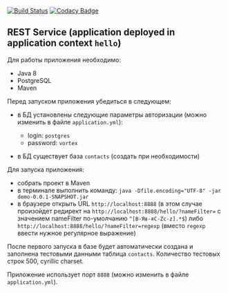 [![Build Status](https://travis-ci.org/pro100boy/demo.svg?branch=WebSocket)](https://travis-ci.org/pro100boy/demo)
[![Codacy Badge](https://api.codacy.com/project/badge/Grade/482f33da3efb42aab948aee96a7e7aa2)](https://www.codacy.com/app/gpg/demo?utm_source=github.com&amp;utm_medium=referral&amp;utm_content=pro100boy/demo&amp;utm_campaign=Badge_Grade)
## REST Service (application deployed in application context `hello`) ##
Для работы приложения необходимо:
  * Java 8
  * PostgreSQL 
  * Maven

Перед запуском приложения убедиться в следующем:
  * в БД установлены следующие параметры авторизации (можно изменить в файле `application.yml`):
     - login: `postgres`
     - password: `vortex`

  * в БД существует база `contacts` (создать при необходимости) 

Для запуска приложения:
  * собрать проект в Maven
  * в терминале выполнить команду: `java -Dfile.encoding="UTF-8" -jar demo-0.0.1-SNAPSHOT.jar`
  * в браузере открыть URL `http://localhost:8888` (в этом случае произойдет редирект на `http://localhost:8888/hello/?nameFilter=` с значением nameFilter по-умолчанию `^[В-Яв-яC-Zc-z].*$`) либо `http://localhost:8888/hello/?nameFilter=regexp` (вместо `regexp` ввести нужное регулярное выражение)

После первого запуска в базе будет автоматически создана и заполнена тестовыми данными таблица `contacts`. Количество тестовых строк 500, cyrillic charset. 

Приложение использует порт `8888` (можно изменить в файле `application.yml`).
